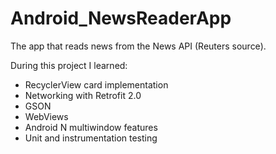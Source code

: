 # Android_NewsReaderApp
The app that reads news from the News API (Reuters source).

During this project I learned: 
- RecyclerView card implementation
- Networking with Retrofit 2.0
- GSON
- WebViews
- Android N multiwindow features
- Unit and instrumentation testing
